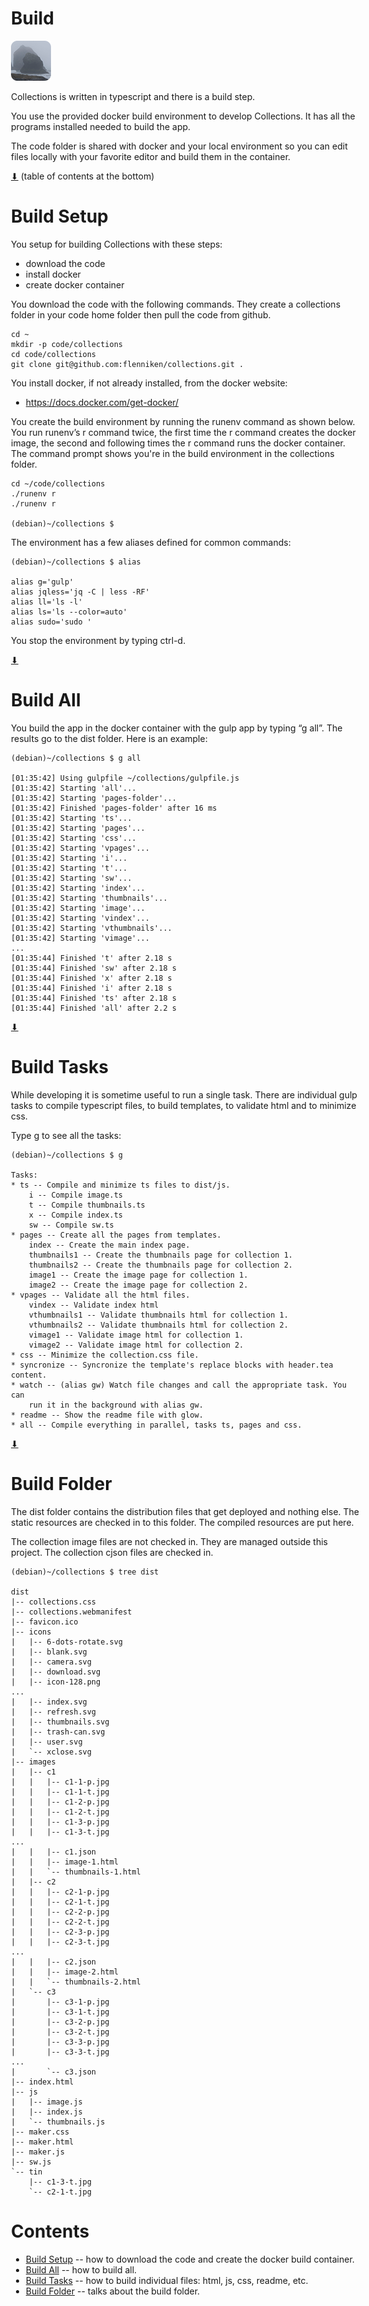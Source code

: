 # Build

[![icon](rounded-icon.png)](#)

Collections is written in typescript and there is a build step.

You use the provided docker build environment to develop
Collections. It has all the programs installed needed to build the
app.

The code folder is shared with docker and your local environment so
you can edit files locally with your favorite editor and build them in
the container.

[⬇](#Contents) (table of contents at the bottom)

# Build Setup

You setup for building Collections with these steps:

* download the code
* install docker
* create docker container

You download the code with the following commands. They create a
collections folder in your code home folder then pull the code from
github.

~~~
cd ~
mkdir -p code/collections
cd code/collections
git clone git@github.com:flenniken/collections.git .
~~~

You install docker, if not already installed,  from the docker website:

* https://docs.docker.com/get-docker/

You create the build environment by running the runenv command as
shown below. You run runenv’s r command twice, the first time the r
command creates the docker image, the second and following times the r
command runs the docker container. The command prompt shows you're in
the build environment in the collections folder.

~~~
cd ~/code/collections
./runenv r
./runenv r

(debian)~/collections $
~~~

The environment has a few aliases defined for common commands:

~~~
(debian)~/collections $ alias

alias g='gulp'
alias jqless='jq -C | less -RF'
alias ll='ls -l'
alias ls='ls --color=auto'
alias sudo='sudo '
~~~

You stop the environment by typing ctrl-d.

[⬇](#Contents)

# Build All

You build the app in the docker container with the gulp app by typing
“g all”. The results go to the dist folder. Here is an example:

~~~
(debian)~/collections $ g all

[01:35:42] Using gulpfile ~/collections/gulpfile.js
[01:35:42] Starting 'all'...
[01:35:42] Starting 'pages-folder'...
[01:35:42] Finished 'pages-folder' after 16 ms
[01:35:42] Starting 'ts'...
[01:35:42] Starting 'pages'...
[01:35:42] Starting 'css'...
[01:35:42] Starting 'vpages'...
[01:35:42] Starting 'i'...
[01:35:42] Starting 't'...
[01:35:42] Starting 'sw'...
[01:35:42] Starting 'index'...
[01:35:42] Starting 'thumbnails'...
[01:35:42] Starting 'image'...
[01:35:42] Starting 'vindex'...
[01:35:42] Starting 'vthumbnails'...
[01:35:42] Starting 'vimage'...
...
[01:35:44] Finished 't' after 2.18 s
[01:35:44] Finished 'sw' after 2.18 s
[01:35:44] Finished 'x' after 2.18 s
[01:35:44] Finished 'i' after 2.18 s
[01:35:44] Finished 'ts' after 2.18 s
[01:35:44] Finished 'all' after 2.2 s
~~~

[⬇](#Contents)

# Build Tasks

While developing it is sometime useful to run a single task. There are
individual gulp tasks to compile typescript files, to build templates,
to validate html and to minimize css.

Type g to see all the tasks:

~~~
(debian)~/collections $ g

Tasks:
* ts -- Compile and minimize ts files to dist/js.
    i -- Compile image.ts
    t -- Compile thumbnails.ts
    x -- Compile index.ts
    sw -- Compile sw.ts
* pages -- Create all the pages from templates.
    index -- Create the main index page.
    thumbnails1 -- Create the thumbnails page for collection 1.
    thumbnails2 -- Create the thumbnails page for collection 2.
    image1 -- Create the image page for collection 1.
    image2 -- Create the image page for collection 2.
* vpages -- Validate all the html files.
    vindex -- Validate index html
    vthumbnails1 -- Validate thumbnails html for collection 1.
    vthumbnails2 -- Validate thumbnails html for collection 2.
    vimage1 -- Validate image html for collection 1.
    vimage2 -- Validate image html for collection 2.
* css -- Minimize the collection.css file.
* syncronize -- Syncronize the template's replace blocks with header.tea content.
* watch -- (alias gw) Watch file changes and call the appropriate task. You can
    run it in the background with alias gw.
* readme -- Show the readme file with glow.
* all -- Compile everything in parallel, tasks ts, pages and css.
~~~

[⬇](#Contents)

# Build Folder

The dist folder contains the distribution files that get deployed and
nothing else.  The static resources are checked in to this folder. The
compiled resources are put here.

The collection image files are not checked in. They are managed
outside this project. The collection cjson files are checked in.

~~~
(debian)~/collections $ tree dist

dist
|-- collections.css
|-- collections.webmanifest
|-- favicon.ico
|-- icons
|   |-- 6-dots-rotate.svg
|   |-- blank.svg
|   |-- camera.svg
|   |-- download.svg
|   |-- icon-128.png
...
|   |-- index.svg
|   |-- refresh.svg
|   |-- thumbnails.svg
|   |-- trash-can.svg
|   |-- user.svg
|   `-- xclose.svg
|-- images
|   |-- c1
|   |   |-- c1-1-p.jpg
|   |   |-- c1-1-t.jpg
|   |   |-- c1-2-p.jpg
|   |   |-- c1-2-t.jpg
|   |   |-- c1-3-p.jpg
|   |   |-- c1-3-t.jpg
...
|   |   |-- c1.json
|   |   |-- image-1.html
|   |   `-- thumbnails-1.html
|   |-- c2
|   |   |-- c2-1-p.jpg
|   |   |-- c2-1-t.jpg
|   |   |-- c2-2-p.jpg
|   |   |-- c2-2-t.jpg
|   |   |-- c2-3-p.jpg
|   |   |-- c2-3-t.jpg
...
|   |   |-- c2.json
|   |   |-- image-2.html
|   |   `-- thumbnails-2.html
|   `-- c3
|       |-- c3-1-p.jpg
|       |-- c3-1-t.jpg
|       |-- c3-2-p.jpg
|       |-- c3-2-t.jpg
|       |-- c3-3-p.jpg
|       |-- c3-3-t.jpg
...
|       `-- c3.json
|-- index.html
|-- js
|   |-- image.js
|   |-- index.js
|   `-- thumbnails.js
|-- maker.css
|-- maker.html
|-- maker.js
|-- sw.js
`-- tin
    |-- c1-3-t.jpg
    `-- c2-1-t.jpg
~~~

<style>body { max-width: 40em}</style>

# Contents

* [Build Setup](#build-setup) -- how to download the code and create the docker build container.
* [Build All](#build-all) -- how to build all.
* [Build Tasks](#build-tasks) -- how to build individual files: html, js, css, readme, etc.
* [Build Folder](#build-folder) -- talks about the build folder.

